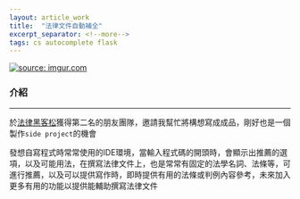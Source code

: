 ```yaml
---
layout: article_work
title:  "法律文件自動補全"
excerpt_separator: <!--more-->
tags: cs autocomplete flask
---
```


<a href="https://imgur.com/PEqE1mG"><img src="https://i.imgur.com/PEqE1mG.gif" title="source: imgur.com" /></a>

<!--more-->

### 介紹
---

於[法律黑客松](https://hackathon.lawsnote.com)獲得第二名的朋友團隊，邀請我幫忙將構想寫成成品，剛好也是一個製作`side project`的機會

發想自寫程式時常常使用的IDE環境，當輸入程式碼的開頭時，會顯示出推薦的選項，以及可能用法，在撰寫法律文件上，也是常常有固定的法學名詞、法條等，可進行推薦，以及可以提供寫作時，即時提供有用的法條或判例內容參考，未來加入更多有用的功能以提供能輔助撰寫法律文件










